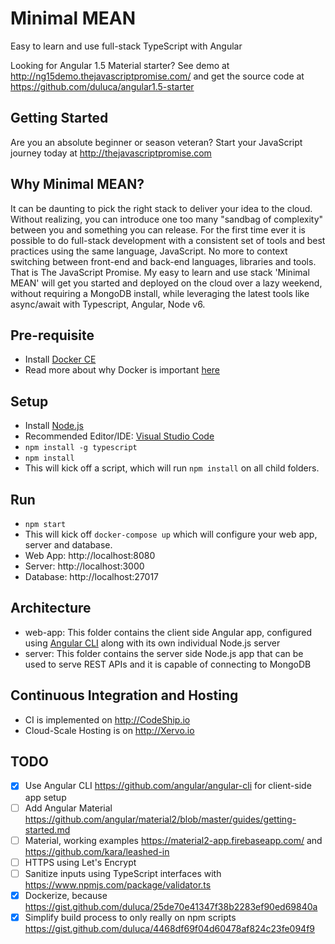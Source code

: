 # Minimal MEAN
Easy to learn and use full-stack TypeScript with Angular

Looking for Angular 1.5 Material starter? See demo at http://ng15demo.thejavascriptpromise.com/ and get the source code at https://github.com/duluca/angular1.5-starter

## Getting Started
Are you an absolute beginner or season veteran? Start your JavaScript journey today at http://thejavascriptpromise.com

## Why Minimal MEAN?
It can be daunting to pick the right stack to deliver your idea to the cloud. Without realizing, you can introduce one too many "sandbag of complexity" between you and something you can release. For the first time ever it is possible to do full-stack development with a consistent set of tools and best practices using the same language, JavaScript. No more to context switching between front-end and back-end languages, libraries and tools. That is The JavaScript Promise. My easy to learn and use stack 'Minimal MEAN' will get you started and deployed on the cloud over a lazy weekend, without requiring a MongoDB install, while leveraging the latest tools like async/await with Typescript, Angular, Node v6.

## Pre-requisite
- Install [Docker CE](https://www.docker.com/community-edition)
- Read more about why Docker is important [here](https://gist.github.com/duluca/25de70e41347f38b2283ef90ed69840a)

## Setup
- Install [Node.js](https://nodejs.org/en/)
- Recommended Editor/IDE: [Visual Studio Code](https://code.visualstudio.com/)
- `npm install -g typescript`
- `npm install`
 - This will kick off a script, which will run `npm install` on all child folders.

## Run
- `npm start`
 - This will kick off `docker-compose up` which will configure your web app, server and database.
 - Web App: http://localhost:8080
 - Server: http://localhost:3000
 - Database: http://localhost:27017

## Architecture
- web-app: This folder contains the client side Angular app, configured using [Angular CLI](https://github.com/angular/angular-cli) along with its own individual Node.js server
- server: This folder contains the server side Node.js app that can be used to serve REST APIs and it is capable of connecting to MongoDB

## Continuous Integration and Hosting
- CI is implemented on http://CodeShip.io
- Cloud-Scale Hosting is on http://Xervo.io

## TODO
- [x] Use Angular CLI https://github.com/angular/angular-cli for client-side app setup
- [ ] Add Angular Material https://github.com/angular/material2/blob/master/guides/getting-started.md
- [ ] Material, working examples https://material2-app.firebaseapp.com/ and https://github.com/kara/leashed-in
- [ ] HTTPS using Let's Encrypt
- [ ] Sanitize inputs using TypeScript interfaces with https://www.npmjs.com/package/validator.ts
- [x] Dockerize, because https://gist.github.com/duluca/25de70e41347f38b2283ef90ed69840a
- [x] Simplify build process to only really on npm scripts https://gist.github.com/duluca/4468df69f04d60478af824c23fe094f9
